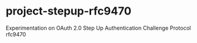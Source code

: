 # project-stepup-rfc9470
Experimentation on OAuth 2.0 Step Up Authentication Challenge Protocol rfc9470
